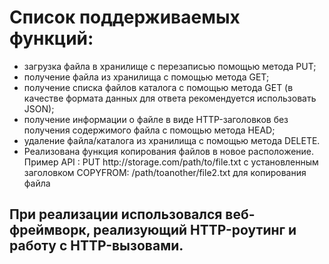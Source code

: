 # Список поддерживаемых функций:
<ul>
  <li>загрузка файла в хранилище с перезаписью помощью метода PUT;</li>  
  <li>получение файла из хранилища с помощью метода GET;</li>
<li>получение списка файлов каталога с помощью метода GET (в качестве формата данных для ответа рекомендуется использовать JSON);</li>
<li>получение информации о файле в виде HTTP-заголовков без получения содержимого файла с помощью метода HEAD;</li>
  <li>удаление файла/каталога из хранилища с помощью метода DELETE.</li>
  
  <li>Реализована функция копирования файлов в новое расположение.
Пример API :
PUT http://storage.com/path/to/file.txt с установленным заголовком COPYFROM: /path/toanother/file2.txt для копирования файла  </li>
  
</ul>
<h2> При реализации использовался веб-фреймворк, реализующий HTTP-роутинг и работу с HTTP-вызовами.</h2>
